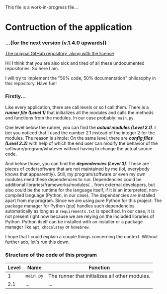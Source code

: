 This file is a work-in-progress file...

# Contruction of the application

### ...(for the next version (v.1.4.0 upwards))

[The original GitHub repository, along with the license](https://github.com/zhengliw/MakeThingsEasier)

Hi! I think that you are also sick and tired of all these undocumented repositories. So here I am.

I will try to implement the "50% code, 50% documentation" philosophy in this repository. Have fun!

### Firstly...

Like every application, there are call levels or so I call them. There is a ***runner file (Level 1)*** that initializes all the modules and calls the methods and functions from the modules. In our case probably: `main.py`.

One level below the runner, you can find the ***actual modules (Level 2.1)***. I bet you noticed that I used the number 2.1 instead of the integer 2 for the modules. The reason is simple: On the same level, there are ***config files (Level 2.2)*** with help of which the end user can modify the behavior of the software/program/whatever without having to change the actual source code.

And below those, you can find the ***dependencies (Level 3)***. These are pieces of code/software that are not maintained by me (lol, everybody knows that appearently). Still, my program/software or even my own modules need these dependencies to run. Dependencies could be additional libraries/frameworks/modules/... from external developers, but also could be the runtime for the language itself, if it is an interpreted, non-compiled language (Python, in our case). The dependencies are installed apart from my program. Since we are using pure Python for this project: The package manager for Python (pip) handles such dependencies automatically as long as a `requirements.txt` is specified. In our case, it is not present right now because we are relying on the included libraries of Python. Python itself can be installed with an installer or a package manager like `apt`, `chocolatey` or `homebrew`.

I hope that I could explain a couple things concerning the context. Without further ado, let's run this down.

### Structure of the code of this program

| Level | Name      | Function                                       |
| ----- | --------- | ---------------------------------------------- |
| 1     | `main.py` | The runner that initializes all other modules. |
| 2.1   | ...       | ...                                            |
